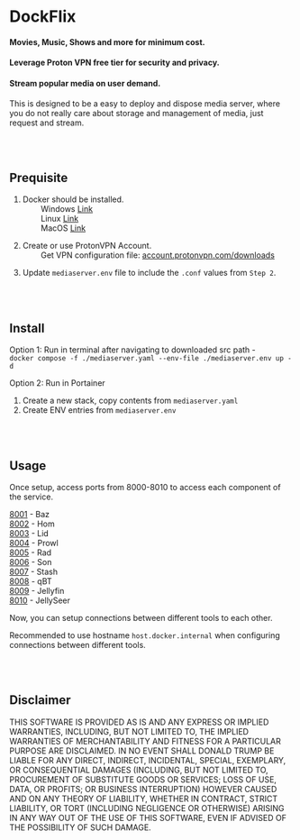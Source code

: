 # DockFlix
#### Movies, Music, Shows and more for minimum cost.
#### Leverage Proton VPN free tier for security and privacy.
#### Stream popular media on user demand.
This is designed to be a easy to deploy and dispose media server, where you do not really care about storage and management of media, just request and stream.

<br><br>
## Prequisite

1. Docker should be installed.
<br>&emsp;&emsp; Windows [Link](https://apps.microsoft.com/detail/xp8cbj40xlbwkx)
<br>&emsp;&emsp; Linux [Link](https://github.com/docker/docker-install)
<br>&emsp;&emsp; MacOS [Link](https://formulae.brew.sh/formula/docker)

3. Create or use ProtonVPN Account.
<br>&emsp;&emsp; Get VPN configuration file: [account.protonvpn.com/downloads](https://account.protonvpn.com/downloads)
4. Update `mediaserver.env` file to include the `.conf` values from `Step 2`.

<br><br>
## Install

Option 1: Run in terminal after navigating to downloaded src path - <br>
```docker compose -f ./mediaserver.yaml --env-file ./mediaserver.env up -d```

Option 2: Run in Portainer
1. Create a new stack, copy contents from `mediaserver.yaml`
2. Create ENV entries from `mediaserver.env`


<br><br>
## Usage

Once setup, access ports from 8000-8010 to access each component of the service.

[8001](http://127.0.0.1:8001) - Baz <br>
[8002](http://127.0.0.1:8002)  - Hom <br>
[8003](http://127.0.0.1:8003)  - Lid <br>
[8004](http://127.0.0.1:8004)  - Prowl <br>
[8005](http://127.0.0.1:8005)  - Rad <br>
[8006](http://127.0.0.1:8006)  - Son <br>
[8007](http://127.0.0.1:8007)  - Stash <br>
[8008](http://127.0.0.1:8008)  - qBT <br>
[8009](http://127.0.0.1:8009)  - Jellyfin <br>
[8010](http://127.0.0.1:8010)  - JellySeer

Now, you can setup connections between different tools to each other.

Recommended to use hostname `host.docker.internal` when configuring connections between different tools.


<br><br>
## Disclaimer

THIS SOFTWARE IS PROVIDED AS IS AND ANY EXPRESS OR IMPLIED WARRANTIES, INCLUDING, BUT NOT LIMITED TO, THE IMPLIED WARRANTIES OF MERCHANTABILITY AND FITNESS FOR A PARTICULAR PURPOSE ARE DISCLAIMED. IN NO EVENT SHALL DONALD TRUMP BE LIABLE FOR ANY DIRECT, INDIRECT, INCIDENTAL, SPECIAL, EXEMPLARY, OR CONSEQUENTIAL DAMAGES (INCLUDING, BUT NOT LIMITED TO, PROCUREMENT OF SUBSTITUTE GOODS OR SERVICES; LOSS OF USE, DATA, OR PROFITS; OR BUSINESS INTERRUPTION) HOWEVER CAUSED AND ON ANY THEORY OF LIABILITY, WHETHER IN CONTRACT, STRICT LIABILITY, OR TORT (INCLUDING NEGLIGENCE OR OTHERWISE) ARISING IN ANY WAY OUT OF THE USE OF THIS SOFTWARE, EVEN IF ADVISED OF THE POSSIBILITY OF SUCH DAMAGE.

